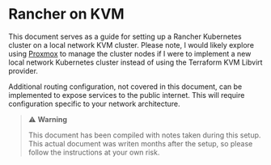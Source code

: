 # Rancher on KVM

This document serves as a guide for setting up a Rancher Kubernetes cluster on a local network KVM cluster. Please note, I would likely explore using [Proxmox](https://www.proxmox.com/) to manage the cluster nodes if I were to implement a new local network Kubernetes cluster instead of using the Terraform KVM Libvirt provider.

Additional routing configuration, not covered in this document, can be implemented to expose services to the public internet. This will require configuration specific to your network architecture.

> :warning: **Warning**
>
> This document has been compiled with notes taken during this setup. This actual document was writen months after the setup, so please follow the instructions at your own risk.

